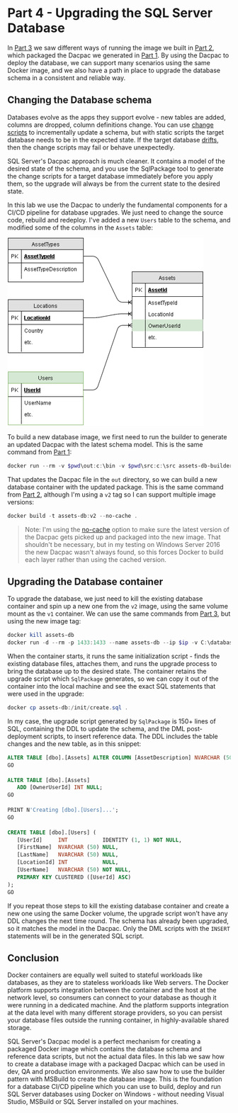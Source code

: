 # Part 4 - Upgrading the SQL Server Database

In [Part 3](part-3.md) we saw different ways of running the image we built in [Part 2](part-2.md), which packaged the Dacpac we generated in [Part 1](part-1.md). By using the Dacpac to deploy the database, we can support many scenarios using the same Docker image, and we also have a path in place to upgrade the database schema in a consistent and reliable way.

## Changing the Database schema

Databases evolve as the apps they support evolve - new tables are added, columns are dropped, column definitions change. You can use [change scripts](https://www.infoq.com/articles/db-versioning-scripts) to incrementally update a schema, but with static scripts the target database needs to be in the expected state. If the target database [drifts](https://www.simple-talk.com/blogs/tackling-the-problem-of-database-version-drift/), then the change scripts may fail or behave unexpectedly.

SQL Server's Dacpac approach is much cleaner. It contains a model of the desired state of the schema, and you use the SqlPackage tool to generate the change scripts for a target database immediately before you apply them, so the upgrade will always be from the current state to the desired state. 

In this lab we use the Dacpac to underly the fundamental components for a CI/CD pipeline for database upgrades. We just need to change the source code, rebuild and redeploy. I've added a new `Users` table to the schema, and modified some of the columns in the `Assets` table:

![Database schema, version 2](./img/schema-v2.png)

To build a new database image, we first need to run the builder to generate an updated Dacpac with the latest schema model. This is the same command from [Part 1](part-1,md):

```PowerShell
docker run --rm -v $pwd\out:c:\bin -v $pwd\src:c:\src assets-db-builder
```

That updates the Dacpac file in the `out` directory, so we can build a new database container with the updated package. This is the same command from [Part 2](part-2,md), although I'm using a `v2` tag so I can support multiple image versions:

```PowerShell
docker build -t assets-db:v2 --no-cache .
```

> Note: I'm using the [no-cache](https://docs.docker.com/engine/reference/commandline/build/) option to make sure the latest version of the Dacpac gets picked up and packaged into the new image. That shouldn't be necessary, but in my testing on Windows Server 2016 the new Dacpac wasn't always found, so this forces Docker to build each layer rather than using the cached version.

## Upgrading the Database container

To upgrade the database, we just need to kill the existing database container and spin up a new one from the `v2` image, using the same volume mount as the `v1` container. We can use the same commands from [Part 3](part-3.md), but using the new image tag:

```PowerShell
docker kill assets-db
docker run -d --rm -p 1433:1433 --name assets-db --ip $ip -v C:\databases\assets:C:\database assets-db:v2
```

When the container starts, it runs the same initialization script - finds the existing database files, attaches them, and runs the upgrade process to bring the database up to the desired state. The container retains the upgrade script which `SqlPackage` generates, so we can copy it out of the container into the local machine and see the exact SQL statements that were used in the upgrade:

 ```PowerShell
 docker cp assets-db:/init/create.sql .
 ```

 In my case, the upgrade script generated by `SqlPackage` is 150+ lines of SQL, containing the DDL to update the schema, and the DML post-deployment scripts, to insert reference data. The DDL includes the table changes and the new table, as in this snippet:

 ```SQL 
ALTER TABLE [dbo].[Assets] ALTER COLUMN [AssetDescription] NVARCHAR (500) NULL;
GO

ALTER TABLE [dbo].[Assets]
    ADD [OwnerUserId] INT NULL;
GO

PRINT N'Creating [dbo].[Users]...';
GO

CREATE TABLE [dbo].[Users] (
    [UserId]     INT           IDENTITY (1, 1) NOT NULL,
    [FirstName]  NVARCHAR (50) NULL,
    [LastName]   NVARCHAR (50) NULL,
    [LocationId] INT           NULL,
    [UserName]   NVARCHAR (50) NOT NULL,
    PRIMARY KEY CLUSTERED ([UserId] ASC)
);
GO
```

If you repeat those steps to kill the existing database container and create a new one using the same Docker volume, the upgrade script won't have any DDL changes the next time round. The schema has already been upgraded, so it matches the model in the Dacpac. Only the DML scripts with the `INSERT` statements will be in the generated SQL script.

## Conclusion

Docker containers are equally well suited to stateful workloads like databases, as they are to stateless workloads like Web servers. The Docker platform supports integration between the container and the host at the network level, so consumers can connect to your database as though it were running in a dedicated machine. And the platform supports integration at the data level with many different storage providers, so you can persist your database files outside the running container, in highly-available shared storage.

SQL Server's Dacpac model is a perfect mechanism for creating a packaged Docker image which contains the database schema and reference data scripts, but not the actual data files. In this lab we saw how to create a database image with a packaged Dacpac which can be used in dev, QA and production environments. We also saw how to use the builder pattern with MSBuild to create the database image. This is the foundation for a database CI/CD pipeline which you can use to build, deploy and run SQL Server databases using Docker on Windows - without needing Visual Studio, MSBuild or SQL Server installed on your machines.